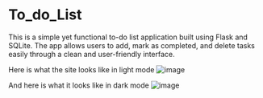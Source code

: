 # To_do_List
This is a simple yet functional to-do list application built using Flask and SQLite. The app allows users to add, mark as completed, and delete tasks easily through a clean and user-friendly interface.

Here is what the site looks like in light mode
![image](https://github.com/user-attachments/assets/3fef20cb-ec9f-435c-90e6-f461b758017a)

And here is what it looks like in dark mode 
![image](https://github.com/user-attachments/assets/a354d35f-887f-4ec9-bad9-ce9a12fac67a)
